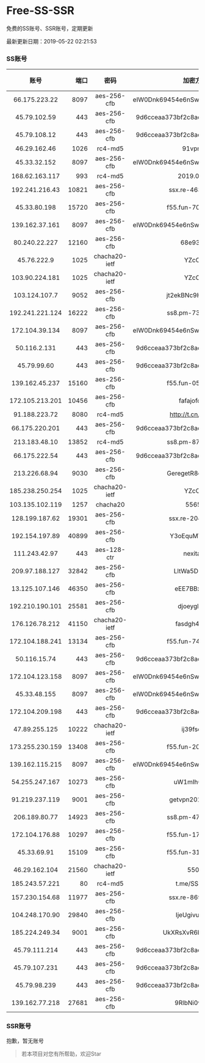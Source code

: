 # Free-SS-SSR

免费的SS账号、SSR账号，定期更新

最新更新日期：2019-05-22 02:21:53 

### SS账号

|账号|端口|密码|加密方式|更新时间|国家|
|:-----:|-----:|:----:|:----:|:----:|:----:|
|66.175.223.22|8097|aes-256-cfb|eIW0Dnk69454e6nSwuspv9DmS201tQ0D|02:17:16|US|
|45.79.102.59|443|aes-256-cfb|9d6cceaa373bf2c8acb22e60b6a58be6|02:17:15|US|
|45.79.108.12|443|aes-256-cfb|9d6cceaa373bf2c8acb22e60b6a58be6|02:17:14|US|
|46.29.162.46|1026|rc4-md5|91vpn.cf|02:17:13|RU|
|45.33.32.152|8097|aes-256-cfb|eIW0Dnk69454e6nSwuspv9DmS201tQ0D|02:17:13|US|
|168.62.163.117|993|rc4-md5|2019.03.07|02:17:15|US|
|192.241.216.43|10821|aes-256-cfb|ssx.re-46339288|02:17:04|US|
|45.33.80.198|15720|aes-256-cfb|f55.fun-70151799|02:17:04|US|
|139.162.37.161|8097|aes-256-cfb|eIW0Dnk69454e6nSwuspv9DmS201tQ0D|02:17:12|SG|
|80.240.22.227|12160|aes-256-cfb|68e93rrm|02:17:11|DE|
|45.76.222.9|1025|chacha20-ietf|YZcCjQ|02:17:17|JP|
|103.90.224.181|1025|chacha20-ietf|YZcCjQ|02:17:06|VN|
|103.124.107.7|9052|aes-256-cfb|jt2ekBNc9HuVtm2a|02:17:17|US|
|192.241.221.124|16222|aes-256-cfb|ss8.pm-73092362|02:17:04|US|
|172.104.39.134|8097|aes-256-cfb|eIW0Dnk69454e6nSwuspv9DmS201tQ0D|02:17:12|SG|
|50.116.2.131|443|aes-256-cfb|9d6cceaa373bf2c8acb22e60b6a58be6|02:17:14|US|
|45.79.99.60|443|aes-256-cfb|9d6cceaa373bf2c8acb22e60b6a58be6|02:17:11|US|
|139.162.45.237|15160|aes-256-cfb|f55.fun-05796119|02:17:06|SG|
|172.105.213.201|10456|aes-256-cfb|fafajofdsgc|02:17:05|JP|
|91.188.223.72|8080|rc4-md5|http://t.cn/EGJIyrl|02:17:14|RU|
|66.175.220.201|443|aes-256-cfb|9d6cceaa373bf2c8acb22e60b6a58be6|02:17:11|US|
|213.183.48.10|13852|rc4-md5|ss8.pm-87146700|02:17:05|RU|
|66.175.222.54|443|aes-256-cfb|9d6cceaa373bf2c8acb22e60b6a58be6|02:17:16|US|
|213.226.68.94|9030|aes-256-cfb|GeregetR8cvQHzYr|02:17:17|DE|
|185.238.250.254|1025|chacha20-ietf|YZcCjQ|02:17:04|US|
|103.135.102.119|1257|chacha20|55654|02:17:16|US|
|128.199.187.62|19301|aes-256-cfb|ssx.re-20454267|02:17:06|SG|
|192.154.197.89|40899|aes-256-cfb|Y3oEquMWO2DL|02:17:19|US|
|111.243.42.97|443|aes-128-ctr|nexitally|02:17:17|TW|
|209.97.188.127|32842|aes-256-cfb|LltWa5DFgKdn|02:17:15|GB|
|13.125.107.146|46350|aes-256-cfb|eEE7BBxvgr3I|02:17:12|KR|
|192.210.190.101|25581|aes-256-cfb|djoeyglsdgs|02:17:10|US|
|176.126.78.212|41150|chacha20-ietf|fasdgh4fsgas|02:17:15|GB|
|172.104.188.241|13134|aes-256-cfb|f55.fun-74961926|02:17:06|SG|
|50.116.15.74|443|aes-256-cfb|9d6cceaa373bf2c8acb22e60b6a58be6|02:17:14|US|
|172.104.123.158|8097|aes-256-cfb|eIW0Dnk69454e6nSwuspv9DmS201tQ0D|02:17:17|JP|
|45.33.48.155|8097|aes-256-cfb|eIW0Dnk69454e6nSwuspv9DmS201tQ0D|02:17:17|US|
|172.104.209.198|443|aes-256-cfb|9d6cceaa373bf2c8acb22e60b6a58be6|02:17:16|US|
|47.89.255.125|10222|chacha20-ietf|ij39fsdgd|02:17:16|US|
|173.255.230.159|13408|aes-256-cfb|f55.fun-20047650|02:17:04|US|
|139.162.115.215|8097|aes-256-cfb|eIW0Dnk69454e6nSwuspv9DmS201tQ0D|02:17:17|JP|
|54.255.247.167|10273|aes-256-cfb|uW1mIh0rIJBs|02:17:06|SG|
|91.219.237.119|9001|aes-256-cfb|getvpn20190501|02:17:17|HU|
|206.189.80.77|14923|aes-256-cfb|ss8.pm-47694476|02:17:06|SG|
|172.104.176.88|10297|aes-256-cfb|f55.fun-17337549|02:17:06|SG|
|45.33.69.91|15109|aes-256-cfb|f55.fun-31251547|02:17:04|US|
|46.29.162.104|21560|chacha20-ietf|5500|02:17:16|RU|
|185.243.57.221|80|rc4-md5|t.me/SSRSUB|02:17:16|US|
|157.230.154.68|11977|aes-256-cfb|ssx.re-86943167|02:17:07|US|
|104.248.170.90|29840|aes-256-cfb|IjeUgivu1k6Y|02:17:11|GB|
|185.224.249.34|9001|aes-256-cfb|UkXRsXvR6buDMG2Y|02:17:13|RU|
|45.79.111.214|443|aes-256-cfb|9d6cceaa373bf2c8acb22e60b6a58be6|02:17:13|US|
|45.79.107.231|443|aes-256-cfb|9d6cceaa373bf2c8acb22e60b6a58be6|02:17:16|US|
|45.79.98.239|443|aes-256-cfb|9d6cceaa373bf2c8acb22e60b6a58be6|02:17:14|US|
|139.162.77.218|27681|aes-256-cfb|9RlbNi0wtL8L|02:17:14|JP|


### SSR账号

抱歉，暂无账号



> 若本项目对您有所帮助，欢迎Star